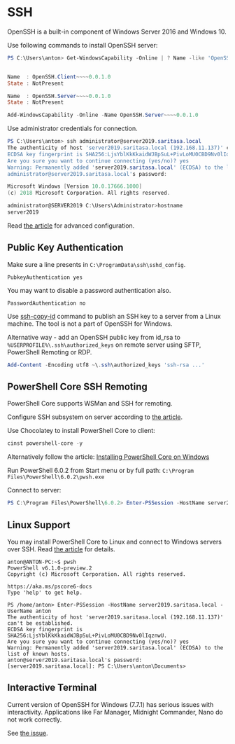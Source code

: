 SSH
===

OpenSSH is a built-in component of Windows Server 2016 and Windows 10.

Use following commands to install OpenSSH server:

```powershell
PS C:\Users\anton> Get-WindowsCapability -Online | ? Name -like 'OpenSSH*'


Name  : OpenSSH.Client~~~~0.0.1.0
State : NotPresent

Name  : OpenSSH.Server~~~~0.0.1.0
State : NotPresent
```

```powershell
Add-WindowsCapability -Online -Name OpenSSH.Server~~~~0.0.1.0
```

Use administrator credentials for connection.


```powershell
PS C:\Users\anton> ssh administrator@server2019.saritasa.local
The authenticity of host 'server2019.saritasa.local (192.168.11.137)' can't be established.
ECDSA key fingerprint is SHA256:LjsYblKkKkaidWJBpSuL+PivLoMU0CBD9Nv0lIqznwU.
Are you sure you want to continue connecting (yes/no)? yes
Warning: Permanently added 'server2019.saritasa.local' (ECDSA) to the list of known hosts.
administrator@server2019.saritasa.local's password:
```

```powershell
Microsoft Windows [Version 10.0.17666.1000]
(c) 2018 Microsoft Corporation. All rights reserved.

administrator@SERVER2019 C:\Users\Administrator>hostname
server2019
```

Read [the article](https://blogs.msdn.microsoft.com/powershell/2017/12/15/using-the-openssh-beta-in-windows-10-fall-creators-update-and-windows-server-1709/) for advanced configuration.

Public Key Authentication
-------------------------

Make sure a line presents in `C:\ProgramData\ssh\sshd_config`.

```
PubkeyAuthentication yes
```

You may want to disable a password authentication also.

```
PasswordAuthentication no
```

Use [ssh-copy-id](https://www.ssh.com/ssh/copy-id) command to publish an SSH key to a server from a Linux machine. The tool is not a part of OpenSSH for Windows.

Alternative way - add an OpenSSH public key from id_rsa to `%USERPROFILE%\.ssh\authorized_keys` on remote server using SFTP, PowerShell Remoting or RDP.

```powershell
Add-Content -Encoding utf8 ~\.ssh\authorized_keys 'ssh-rsa ...'
```

PowerShell Core SSH Remoting
----------------------------

PowerShell Core supports WSMan and SSH for remoting.

Configure SSH subsystem on server according to [the article](https://docs.microsoft.com/en-us/powershell/scripting/core-powershell/SSH-Remoting-in-PowerShell-Core?view=powershell-6).

Use Chocolatey to install PowerShell Core to client:

```powershell
cinst powershell-core -y
```

Alternatively follow the article: [Installing PowerShell Core on Windows](https://docs.microsoft.com/en-us/powershell/scripting/setup/installing-powershell-core-on-windows?view=powershell-6)

Run PowerShell 6.0.2 from Start menu or by full path: `C:\Program Files\PowerShell\6.0.2\pwsh.exe`

Connect to server:

```powershell
PS C:\Program Files\PowerShell\6.0.2> Enter-PSSession -HostName server2019.saritasa.local -UserName administrator
```

Linux Support
-------------

You may install PowerShell Core to Linux and connect to Windows servers over SSH. Read [the article](https://docs.microsoft.com/en-us/powershell/scripting/setup/installing-powershell-core-on-linux?view=powershell-6) for details.

```
anton@ANTON-PC:~$ pwsh
PowerShell v6.1.0-preview.2
Copyright (c) Microsoft Corporation. All rights reserved.

https://aka.ms/pscore6-docs
Type 'help' to get help.

PS /home/anton> Enter-PSSession -HostName server2019.saritasa.local -UserName anton
The authenticity of host 'server2019.saritasa.local (192.168.11.137)' can't be established.
ECDSA key fingerprint is SHA256:LjsYblKkKkaidWJBpSuL+PivLoMU0CBD9Nv0lIqznwU.
Are you sure you want to continue connecting (yes/no)? yes
Warning: Permanently added 'server2019.saritasa.local' (ECDSA) to the list of known hosts.
anton@server2019.saritasa.local's password:
[server2019.saritasa.local]: PS C:\Users\anton\Documents>
```

Interactive Terminal
--------------------

Current version of OpenSSH for Windows (7.7.1) has serious issues with interactivity. Applications like Far Manager, Midnight Commander, Nano do not work correctly.

See [the issue](https://github.com/PowerShell/Win32-OpenSSH/issues/440).
